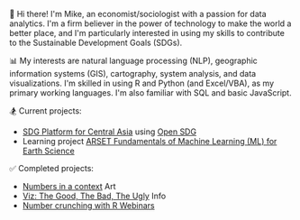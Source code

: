 👋 Hi there! I'm Mike, an economist/sociologist with a passion for data analytics. I'm a firm believer in the power of technology to make the world a better place, and I'm particularly interested in using my skills to contribute to the Sustainable Development Goals (SDGs).

📊 My interests are natural language processing (NLP), geographic information systems (GIS), cartography, system analysis, and data visualizations. I'm skilled in using R and Python (and Excel/VBA), as my primary working languages. I'm also familiar with SQL and basic JavaScript.

🏂 Current projects:
- [SDG Platform for Central Asia](https://mikepeleah.github.io/CA-SDG-Platform/) using [Open SDG](https://open-sdg.org/)
- Learning project [ARSET Fundamentals of Machine Learning (ML) for Earth Science](https://github.com/MikePeleah/ARSET_ML_Fundamentals)

✅ Completed projects:
- [Numbers in a context](https://t.me/N_umero) Art
- [Viz: The Good, The Bad, The Ugly](https://t.me/viz_good_bad) Info
- [Number crunching with R Webinars](https://github.com/MikePeleah/Number-crunching-with-R)
